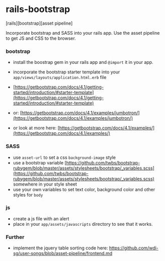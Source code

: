 # rails-bootstrap
[rails][bootstrap][asset pipeline]

Incorporate bootstrap and SASS into your rails app.
Use the asset pipeline to get JS and CSS to the browser.

### bootstrap
- install the boostrap gem in your rails app and `@import` it in your app.
- incorporate the bootstrap starter template into your `app/views/layouts/application.html.erb` file
- [https://getbootstrap.com/docs/4.1/getting-started/introduction/#starter-template](https://getbootstrap.com/docs/4.1/getting-started/introduction/#starter-template)

- or: [https://getbootstrap.com/docs/4.1/examples/jumbotron/](https://getbootstrap.com/docs/4.1/examples/jumbotron/)
- or look at more here: [https://getbootstrap.com/docs/4.1/examples/](https://getbootstrap.com/docs/4.1/examples/)

### SASS
- use `asset-url` to set a css `background-image` style
- use a bootstrap variable [https://github.com/twbs/bootstrap-rubygem/blob/master/assets/stylesheets/bootstrap/_variables.scss](https://github.com/twbs/bootstrap-rubygem/blob/master/assets/stylesheets/bootstrap/_variables.scss) somewhere in your style sheet
- use your own variables to set text color, background color and other styles for `body`

### js
- create a js file with an alert
- place in your `app/assets/javascripts` directory to see that it works.

### Further
- implement the jquery table sorting code here: https://github.com/wdi-sg/user-songs/blob/asset-pipeline/frontend.md
